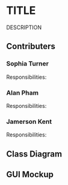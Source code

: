 # TITLE
DESCRIPTION

## Contributers

### Sophia Turner
Responsibilities: 

### Alan Pham
Responsibilities: 

### Jamerson Kent
Responsibilities: 

## Class Diagram

## GUI Mockup

